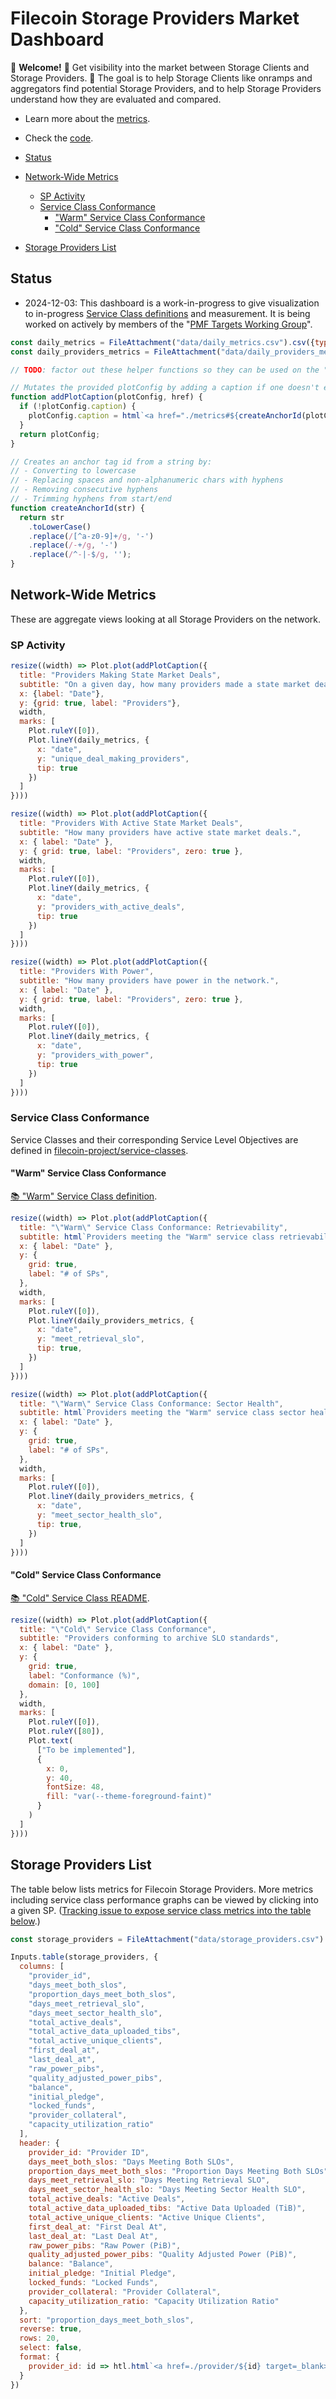 # Filecoin Storage Providers Market Dashboard <!-- omit from toc -->

👋 **Welcome!** 🔎 Get visibility into the market between Storage Clients and Storage Providers.  🎯 The goal is to help Storage Clients like onramps and aggregators find potential Storage Providers, and to help Storage Providers understand how they are evaluated and compared.

- Learn more about the [metrics](metrics).
- Check the [code](https://github.com/filecoin-project/filecoin-storage-providers-market).

- [Status](#status)
- [Network-Wide Metrics](#network-wide-metrics)
  - [SP Activity](#sp-activity)
  - [Service Class Conformance](#service-class-conformance)
    - ["Warm" Service Class Conformance](#warm-service-class-conformance)
    - ["Cold" Service Class Conformance](#cold-service-class-conformance)
- [Storage Providers List](#storage-providers-list)


## Status

* 2024-12-03: This dashboard is a work-in-progress to give visualization to in-progress [Service Class definitions](https://github.com/filecoin-project/service-classes) and measurement.  It is being worked on actively by members of the "[PMF Targets Working Group](https://protocollabs.notion.site/Filecoin-PMF-Targets-Working-Group-111837df73d480b6a3a9e5bfd73063de?pvs=4)".

```js
const daily_metrics = FileAttachment("data/daily_metrics.csv").csv({typed: true});
const daily_providers_metrics = FileAttachment("data/daily_providers_metrics.csv").csv({typed: true});

// TODO: factor out these helper functions so they can be used on the "provider detail pages" as well.

// Mutates the provided plotConfig by adding a caption if one doesn't exist
function addPlotCaption(plotConfig, href) {
  if (!plotConfig.caption) {
    plotConfig.caption = html`<a href="./metrics#${createAnchorId(plotConfig.title)}">❓ Learn More</a>`;
  }
  return plotConfig;
}

// Creates an anchor tag id from a string by:
// - Converting to lowercase
// - Replacing spaces and non-alphanumeric chars with hyphens
// - Removing consecutive hyphens
// - Trimming hyphens from start/end
function createAnchorId(str) {
  return str
    .toLowerCase()
    .replace(/[^a-z0-9]+/g, '-')
    .replace(/-+/g, '-')
    .replace(/^-|-$/g, '');
}
```

## Network-Wide Metrics

These are aggregate views looking at all Storage Providers on the network.

### SP Activity

<div class="grid grid-cols-3">

  <div class="card">

  ```js
  resize((width) => Plot.plot(addPlotCaption({
    title: "Providers Making State Market Deals",
    subtitle: "On a given day, how many providers made a state market deal.",
    x: {label: "Date"},
    y: {grid: true, label: "Providers"},
    width,
    marks: [
      Plot.ruleY([0]),
      Plot.lineY(daily_metrics, {
        x: "date",
        y: "unique_deal_making_providers",
        tip: true
      })
    ]
  })))
  ```

  </div>

  <div class="card">

  ```js
  resize((width) => Plot.plot(addPlotCaption({
    title: "Providers With Active State Market Deals",
    subtitle: "How many providers have active state market deals.",
    x: { label: "Date" },
    y: { grid: true, label: "Providers", zero: true },
    width,
    marks: [
      Plot.ruleY([0]),
      Plot.lineY(daily_metrics, {
        x: "date",
        y: "providers_with_active_deals",
        tip: true
      })
    ]
  })))
  ```

  </div>

  <div class="card">

  ```js
  resize((width) => Plot.plot(addPlotCaption({
    title: "Providers With Power",
    subtitle: "How many providers have power in the network.",
    x: { label: "Date" },
    y: { grid: true, label: "Providers", zero: true },
    width,
    marks: [
      Plot.ruleY([0]),
      Plot.lineY(daily_metrics, {
        x: "date",
        y: "providers_with_power",
        tip: true
      })
    ]
  })))
  ```

  </div>

</div>


### Service Class Conformance

Service Classes and their corresponding Service Level Objectives are defined in [filecoin-project/service-classes](https://github.com/filecoin-project/service-classes).

#### "Warm" Service Class Conformance

[📚 "Warm" Service Class definition](https://github.com/filecoin-project/service-classes/blob/main/service-classes/warm.md).

<div class="grid grid-cols-2">

  <div class="card">

  ```js
  resize((width) => Plot.plot(addPlotCaption({
    title: "\"Warm\" Service Class Conformance: Retrievability",
    subtitle: html`Providers meeting the "Warm" service class retrievability SLO`,
    x: { label: "Date" },
    y: {
      grid: true,
      label: "# of SPs",
    },
    width,
    marks: [
      Plot.ruleY([0]),
      Plot.lineY(daily_providers_metrics, {
        x: "date",
        y: "meet_retrieval_slo",
        tip: true,
      })
    ]
  })))
  ```

  </div>

  <div class="card">

  ```js
  resize((width) => Plot.plot(addPlotCaption({
    title: "\"Warm\" Service Class Conformance: Sector Health",
    subtitle: html`Providers meeting the "Warm" service class sector health SLO`,
    x: { label: "Date" },
    y: {
      grid: true,
      label: "# of SPs",
    },
    width,
    marks: [
      Plot.ruleY([0]),
      Plot.lineY(daily_providers_metrics, {
        x: "date",
        y: "meet_sector_health_slo",
        tip: true,
      })
    ]
  })))
  ```

  </div>
</div>

#### "Cold" Service Class Conformance

[📚 "Cold" Service Class README](https://github.com/filecoin-project/service-classes/blob/main/service-classes/cold.md).


<div class="card">

```js
resize((width) => Plot.plot(addPlotCaption({
  title: "\"Cold\" Service Class Conformance",
  subtitle: "Providers conforming to archive SLO standards",
  x: { label: "Date" },
  y: {
    grid: true,
    label: "Conformance (%)",
    domain: [0, 100]
  },
  width,
  marks: [
    Plot.ruleY([0]),
    Plot.ruleY([80]),
    Plot.text(
      ["To be implemented"],
      {
        x: 0,
        y: 40,
        fontSize: 48,
        fill: "var(--theme-foreground-faint)"
      }
    )
  ]
})))
```

</div>

## Storage Providers List

The table below lists metrics for Filecoin Storage Providers.  More metrics including service class performance graphs can be viewed by clicking into a given SP.  ([Tracking issue to expose service class metrics into the table below](https://github.com/filecoin-project/filecoin-storage-providers-market/issues/9).)

```js
const storage_providers = FileAttachment("data/storage_providers.csv").csv({typed: true});
```

<div id="storage-providers-table">

```js
Inputs.table(storage_providers, {
  columns: [
    "provider_id",
    "days_meet_both_slos",
    "proportion_days_meet_both_slos",
    "days_meet_retrieval_slo",
    "days_meet_sector_health_slo",
    "total_active_deals",
    "total_active_data_uploaded_tibs",
    "total_active_unique_clients",
    "first_deal_at",
    "last_deal_at",
    "raw_power_pibs",
    "quality_adjusted_power_pibs",
    "balance",
    "initial_pledge",
    "locked_funds",
    "provider_collateral",
    "capacity_utilization_ratio"
  ],
  header: {
    provider_id: "Provider ID",
    days_meet_both_slos: "Days Meeting Both SLOs",
    proportion_days_meet_both_slos: "Proportion Days Meeting Both SLOs",
    days_meet_retrieval_slo: "Days Meeting Retrieval SLO",
    days_meet_sector_health_slo: "Days Meeting Sector Health SLO",
    total_active_deals: "Active Deals",
    total_active_data_uploaded_tibs: "Active Data Uploaded (TiB)",
    total_active_unique_clients: "Active Unique Clients",
    first_deal_at: "First Deal At",
    last_deal_at: "Last Deal At",
    raw_power_pibs: "Raw Power (PiB)",
    quality_adjusted_power_pibs: "Quality Adjusted Power (PiB)",
    balance: "Balance",
    initial_pledge: "Initial Pledge",
    locked_funds: "Locked Funds",
    provider_collateral: "Provider Collateral",
    capacity_utilization_ratio: "Capacity Utilization Ratio"
  },
  sort: "proportion_days_meet_both_slos",
  reverse: true,
  rows: 20,
  select: false,
  format: {
    provider_id: id => htl.html`<a href=./provider/${id} target=_blank>${id}</a>`
  }
})
```
</div>
